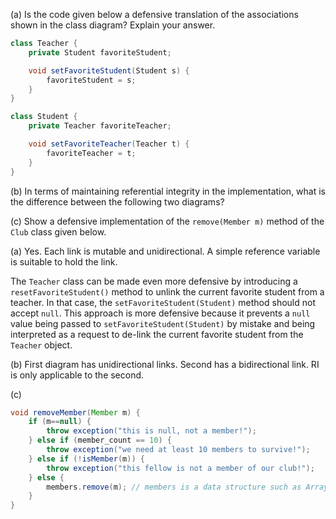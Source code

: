 <panel header="{{ icon_Q_A }} Is the code defensive? `Teacher` and `Student`">
<question has-input="true">

(a) Is the code given below a defensive translation of the associations shown in the class diagram? Explain your answer.

```java
class Teacher {
    private Student favoriteStudent;

    void setFavoriteStudent(Student s) {
        favoriteStudent = s;
    }
}
```

```java
class Student {
    private Teacher favoriteTeacher;

    void setFavoriteTeacher(Teacher t) {
        favoriteTeacher = t;
    }
}
```

<pic src="{{baseUrl}}/errorHandling/defensiveProgramming/referentialIntegrity/images/teacherStudent.png" height="80" />
<p/>

(b) In terms of maintaining referential integrity in the implementation, what is the difference between the following two diagrams?

<pic src="{{baseUrl}}/errorHandling/defensiveProgramming/referentialIntegrity/images/teacherStudent.png" height="80" />
<p/>
<pic src="{{baseUrl}}/errorHandling/defensiveProgramming/referentialIntegrity/images/manWomanAssoc.png" height="60" />
<p/>

(c) Show a defensive implementation of the `remove(Member m)` method of the `Club` class given below.

<pic src="{{baseUrl}}/errorHandling/defensiveProgramming/referentialIntegrity/images/clubMember.png" height="60" />
<p/>

<div slot="answer">

(a) Yes. Each link is mutable and unidirectional. A simple reference variable is suitable to hold the link.

The `Teacher` class can be made even more defensive by introducing a `resetFavoriteStudent()` method to unlink the current favorite student from a teacher. In that case, the `setFavoriteStudent(Student)` method should not accept `null`. This approach is more defensive because it prevents a `null` value being passed to `setFavoriteStudent(Student)` by mistake and being interpreted as a request to de-link the current favorite student from the `Teacher` object.

(b) First diagram has unidirectional links. Second has a bidirectional link. RI is only applicable to the second.

(c)
```java
void removeMember(Member m) {
    if (m==null) {
        throw exception("this is null, not a member!");
    } else if (member_count == 10) {
        throw exception("we need at least 10 members to survive!");
    } else if (!isMember(m)) {
        throw exception("this fellow is not a member of our club!");
    } else {
        members.remove(m); // members is a data structure such as ArrayList
    }
}
```

</div>
</question>
</panel>
